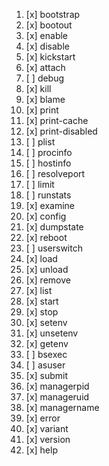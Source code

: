 1. [x] bootstrap
1. [x] bootout
1. [x] enable
1. [x] disable
1. [x] kickstart
1. [x] attach
1. [ ] debug
1. [x] kill
1. [x] blame
1. [x] print
1. [x] print-cache
1. [x] print-disabled
1. [ ] plist
1. [ ] procinfo
1. [ ] hostinfo
1. [ ] resolveport
1. [ ] limit
1. [ ] runstats
1. [x] examine
1. [x] config
1. [x] dumpstate
1. [x] reboot
1. [ ] userswitch
1. [x] load
1. [x] unload
1. [x] remove
1. [x] list
1. [x] start
1. [x] stop
1. [x] setenv
1. [x] unsetenv
1. [x] getenv
1. [ ] bsexec
1. [ ] asuser
1. [x] submit
1. [x] managerpid
1. [x] manageruid
1. [x] managername
1. [x] error
1. [x] variant
1. [x] version
1. [x] help
